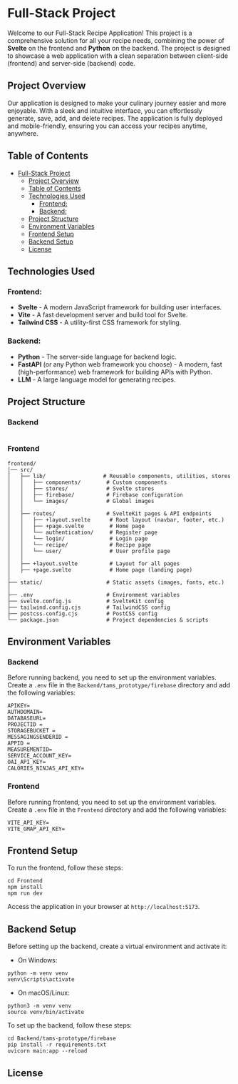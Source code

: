 # Full-Stack Project

Welcome to our Full-Stack Recipe Application! This project is a comprehensive solution for all your recipe needs, combining the power of **Svelte** on the frontend and **Python** on the backend. The project is designed to showcase a web application with a clean separation between client-side (frontend) and server-side (backend) code.

## Project Overview

Our application is designed to make your culinary journey easier and more enjoyable. With a sleek and intuitive interface, you can effortlessly generate, save, add, and delete recipes. The application is fully deployed and mobile-friendly, ensuring you can access your recipes anytime, anywhere.

## Table of Contents
- [Full-Stack Project](#full-stack-project)
  - [Project Overview](#project-overview)
  - [Table of Contents](#table-of-contents)
  - [Technologies Used](#technologies-used)
    - [Frontend:](#frontend)
    - [Backend:](#backend)
  - [Project Structure](#project-structure)
  - [Environment Variables](#environment-variables)
  - [Frontend Setup](#frontend-setup)
  - [Backend Setup](#backend-setup)
  - [License](#license)

## Technologies Used

### Frontend:
- **Svelte** - A modern JavaScript framework for building user interfaces.
- **Vite** - A fast development server and build tool for Svelte.
- **Tailwind CSS** - A utility-first CSS framework for styling.

### Backend:
- **Python** - The server-side language for backend logic.
- **FastAPI** (or any Python web framework you choose) - A modern, fast (high-performance) web framework for building APIs with Python.
- **LLM** - A large language model for generating recipes.

## Project Structure

### Backend
```

```
### Frontend
```
frontend/
│── src/
│   ├── lib/                  # Reusable components, utilities, stores
│   │   ├── components/        # Custom components
│   │   ├── stores/            # Svelte stores
│   │   ├── firebase/          # Firebase configuration
│   │   └── images/            # Global images
│   │
│   ├── routes/                # SvelteKit pages & API endpoints
│   │   ├── +layout.svelte      # Root layout (navbar, footer, etc.)
│   │   ├── +page.svelte        # Home page
│   │   └── authentication/     # Register page
│   │   └── login/              # Login page
│   │   └── recipe/             # Recipe page
│   │   └── user/               # User profile page
│   │
│   ├── +layout.svelte          # Layout for all pages
│   ├── +page.svelte            # Home page (landing page)
│
├── static/                    # Static assets (images, fonts, etc.)
│
├── .env                       # Environment variables
├── svelte.config.js           # SvelteKit config
├── tailwind.config.cjs        # TailwindCSS config
├── postcss.config.cjs         # PostCSS config
└── package.json               # Project dependencies & scripts
```


## Environment Variables
### Backend
Before running backend, you need to set up the environment variables. Create a `.env` file in the `Backend/tams_prototype/firebase` directory and add the following variables:
```
APIKEY=
AUTHDOMAIN=
DATABASEURL=
PROJECTID =
STORAGEBUCKET =
MESSAGINGSENDERID =
APPID =
MEASUREMENTID=
SERVICE_ACCOUNT_KEY=
OAI_API_KEY=
CALORIES_NINJAS_API_KEY=
```

### Frontend
Before running frontend, you need to set up the environment variables. Create a `.env` file in the `Frontend` directory and add the following variables:
```
VITE_API_KEY=
VITE_GMAP_API_KEY=
```

## Frontend Setup

To run the frontend, follow these steps:
```
cd Frontend
npm install
npm run dev
```

Access the application in your browser at `http://localhost:5173`.


## Backend Setup
Before setting up the backend, create a virtual environment and activate it:
* On Windows:
```
python -m venv venv
venv\Scripts\activate
```

* On macOS/Linux:
```
python3 -m venv venv
source venv/bin/activate 
```  

To set up the backend, follow these steps:
```
cd Backend/tams-prototype/firebase
pip install -r requirements.txt
uvicorn main:app --reload

```


## License
